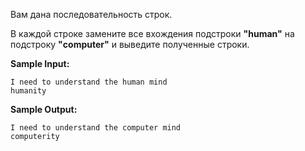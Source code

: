 Вам дана последовательность строк.

В каждой строке замените все вхождения подстроки **"human"** на подстроку **"computer"** и выведите полученные строки.

**Sample Input:**

```commandline
I need to understand the human mind
humanity
```

**Sample Output:**

```commandline
I need to understand the computer mind
computerity
```

